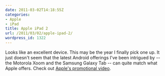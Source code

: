 ```yaml
---
date: 2011-03-02T14:18:55Z
categories:
- Apple
- iPad
title: Apple iPad 2
url: /2011/03/02/apple-ipad-2/
wordpress_id: 1322
---
```


Looks like an excellent device. This may be the year I finally pick one up. It just doesn't seem that the latest Android offerings I've been intrigued by -- the Motorola Xoom and the Samsung Galaxy Tab -- can quite match what Apple offers. Check out <a href="http://www.apple.com/ipad/#video">Apple's promotional video</a>.
